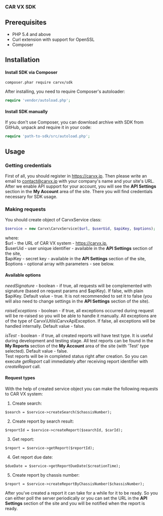 ### CAR VX SDK

## Prerequisites

 * PHP 5.4 and above
 * Curl extension with support for OpenSSL
 * Composer

## Installation

#### Install SDK via Composer
```
composer.phar require carvx/sdk
```
After installing, you need to require Composer's autoloader:
```php
require 'vendor/autoload.php';
```

#### Install SDK manually

If you don't use Composer, you can download archive with SDK from GitHub, unpack and require it in your code:
```php
require 'path-to-sdk/src/autoload.php';
```

## Usage

### Getting credentials

First of all, you should register in https://carvx.jp. Then please write an email to contact@carvx.jp with your company's name and your site's URL.
After we enable API support for your account, you will see the **API Settings** section in the **My Account** area of the site.
There you will find credentials necessary for SDK usage.

### Making requests

You should create object of CarvxService class:
```php
$service = new Carvx\CarvxService($url, $userUid, $apiKey, $options);
```
where:  
$url - the URL of CAR VX system - https://carvx.jp,  
$userUid - user unique identifier - available in the **API Settings** section of the site,  
$apiKey - secret key - available in the **API Settings** section of the site,  
$options - optional array with parameters - see below.

#### Available options

*needSignature* - boolean - if true, all requests will be complemented with signature (based on request params and $apiKey).
If false, with plain $apiKey. Default value - true.
It is not recommended to set it to false (you will also need to change settings in the **API Settings** section of the site).

*raiseExceptions* - boolean - if true, all exceptions occurred during request will be re-raised so you will be able to handle it manually. All exceptions are of the type of Carvx\Utils\CarvxApiException. If false, all exceptions will be handled internally. Default value - false.

*isTest* - boolean - if true, all created reports will have test type.
It is useful during development and testing stage. All test reports can be found in the **My Reports** section of the **My Account** area of the site (with 'Test' type selected). Default value - false.  
Test reports will be in completed status right after creation. So you can execute *getReport* call immediately after receiving report identifier with *createReport* call.

#### Request types

With the help of created service object you can make the following requests to CAR VX system:

1. Create search:  
 ```
 $search = $service->createSearch($chassisNumber);
 ```
2. Create report by search result:  
 ```
 $reportId = $service->createReport($searchId, $carId);
 ```
3. Get report:  
 ```
 $report = $service->getReport($reportId);
 ```
4. Get report due date:  
 ```
 $dueDate = $service->getReportDueDate($creationTime);
 ```
5. Create report by chassis number:  
 ```
 $report = $service->createReportByChassisNumber($chassisNumber);
 ```

After you've created a report it can take for a while for it to be ready.
So you can either poll the server periodically or you can set the URL in the **API Settings** section of the site and you will be notified when the report is ready.
